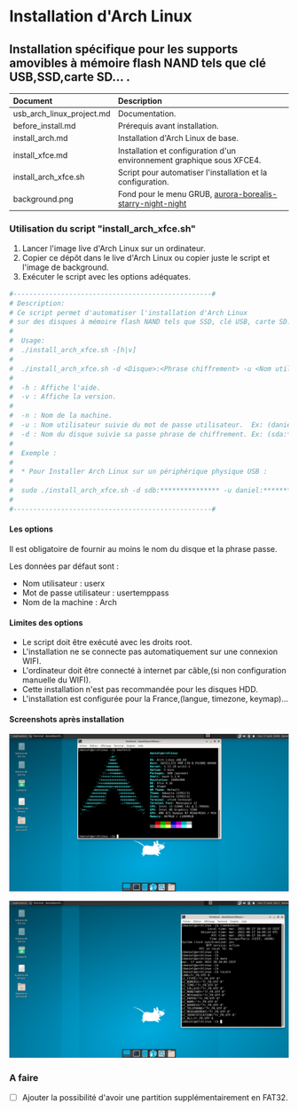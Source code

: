 # Installation d'Arch Linux

## Installation spécifique pour les supports amovibles à mémoire flash NAND tels que clé USB,SSD,carte SD... .

| Document | Description |
|:--|:--|
| usb_arch_linux_project.md | Documentation. |
| before_install.md | Prérequis avant installation. |
| install_arch.md | Installation d'Arch Linux de base. |
| install_xfce.md | Installation et configuration d'un environnement graphique sous XFCE4. |
| install_arch_xfce.sh | Script pour automatiser l'installation et la configuration. |
| background.png | Fond pour le menu GRUB, [aurora-borealis-starry-night-night](https://publicdomainpictures.net/en/view-image.php?image=310278&picture=aurora-borealis-starry-night-night)|

### Utilisation du script "install_arch_xfce.sh"

1. Lancer l'image live d'Arch Linux sur un ordinateur.
2. Copier ce dépôt dans le live d'Arch Linux ou copier juste le script et l'image de background.
3. Exécuter le script avec les options adéquates.

```Bash
#--------------------------------------------------#
# Description: 
# Ce script permet d'automatiser l'installation d'Arch Linux 
# sur des disques à mémoire flash NAND tels que SSD, clé USB, carte SD...
#                                                   
#  Usage:
#  ./install_arch_xfce.sh -[h|v]
#  
#  ./install_arch_xfce.sh -d <Disque>:<Phrase chiffrement> -u <Nom utilisateur>:<Passe utilisateur> -n <Nom machine>
#  
#  -h : Affiche l'aide.
#  -v : Affiche la version.
#  
#  -n : Nom de la machine.
#  -u : Nom utilisateur suivie du mot de passe utilisateur.  Ex: (daniel:****)
#  -d : Nom du disque suivie sa passe phrase de chiffrement. Ex: (sda:***************)
#
#  Exemple :
#
#  * Pour Installer Arch Linux sur un périphérique physique USB :
#
#  sudo ./install_arch_xfce.sh -d sdb:*************** -u daniel:******** -n Arch
#                                         
#--------------------------------------------------#
```

#### Les options

Il est obligatoire de fournir au moins le nom du disque et la phrase passe.

Les données par défaut sont :

* Nom utilisateur : userx
* Mot de passe utilisateur : usertemppass
* Nom de la machine : Arch

#### Limites des options

* Le script doit être exécuté avec les droits root.
* L'installation ne se connecte pas automatiquement sur une connexion WIFI.
* L'ordinateur doit être connecté à internet par câble,(si non configuration manuelle du WIFI).
* Cette installation n'est pas recommandée pour les disques HDD.
* L'installation est configurée pour la France,(langue, timezone, keymap)...

#### Screenshots après installation

![](Screenshots/Capture1.png)

![](Screenshots/Capture2.png)

### A faire

- [ ] Ajouter la possibilité d'avoir une partition supplémentairement en FAT32.
